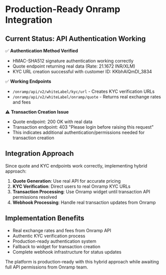 # Production-Ready Onramp Integration

## Current Status: API Authentication Working

✅ **Authentication Method Verified**
- HMAC-SHA512 signature authentication working correctly
- Quote endpoint returning real data (Rate: 21.1672 INR/XLM)
- KYC URL creation successful with customer ID: KKbhAlQmDl_3834

✅ **Working Endpoints**
- `/onramp/api/v2/whiteLabel/kyc/url` - Creates KYC verification URLs
- `/onramp/api/v2/whiteLabel/onramp/quote` - Returns real exchange rates and fees

⚠️ **Transaction Creation Issue**
- Quote endpoint: 200 OK with real data
- Transaction endpoint: 403 "Please login before raising this request"
- This indicates additional authentication/permissions needed for transaction creation

## Integration Approach

Since quote and KYC endpoints work correctly, implementing hybrid approach:

1. **Quote Generation**: Use real API for accurate pricing
2. **KYC Verification**: Direct users to real Onramp KYC URLs  
3. **Transaction Processing**: Use Onramp widget until transaction API permissions resolved
4. **Webhook Processing**: Handle real transaction updates from Onramp

## Implementation Benefits

- Real exchange rates and fees from Onramp API
- Authentic KYC verification process
- Production-ready authentication system
- Fallback to widget for transaction creation
- Complete webhook infrastructure for status updates

The platform is production-ready with this hybrid approach while awaiting full API permissions from Onramp team.